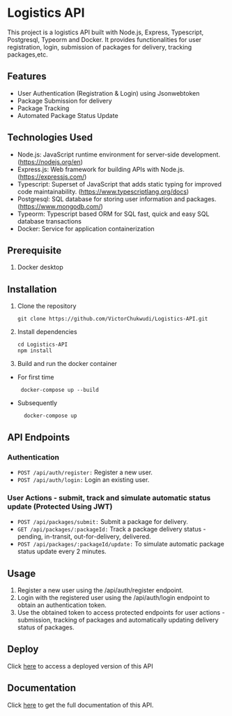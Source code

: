 # Logistics API

This project is a logistics API built with Node.js, Express, Typescript, Postgresql, Typeorm and Docker. It provides functionalities for user registration, login, submission of packages for delivery, tracking packages,etc.

## Features

- User Authentication (Registration & Login) using Jsonwebtoken
- Package Submission for delivery
- Package Tracking
- Automated Package Status Update

## Technologies Used

- Node.js: JavaScript runtime environment for server-side development. (https://nodejs.org/en)
- Express.js: Web framework for building APIs with Node.js. (https://expressjs.com/)
- Typescript: Superset of JavaScript that adds static typing for improved code maintainability. (https://www.typescriptlang.org/docs)
- Postgresql: SQL database for storing user information and packages. (https://www.mongodb.com/)
- Typeorm: Typescript based ORM for SQL fast, quick and easy SQL database transactions
- Docker: Service for application containerization

## Prerequisite
1. Docker desktop
   

## Installation
1. Clone the repository
   ```
   git clone https://github.com/VictorChukwudi/Logistics-API.git
   ```
2. Install dependencies
   ```
   cd Logistics-API
   npm install
   ```
3. Build and run the docker container
- For first time
   ```
    docker-compose up --build
   ```
- Subsequently
  ```
    docker-compose up
  ```
## API Endpoints
### Authentication
- `POST /api/auth/register:` Register a new user.
- `POST /api/auth/login:` Login an existing user.
  
### User Actions - submit, track and simulate automatic status update (Protected Using JWT)
- `POST /api/packages/submit:` Submit a package for delivery.
- `GET /api/packages/:packageId:` Track a package delivery status - pending, in-transit, out-for-delivery, delivered.
- `POST /api/packages/:packageId/update:` To simulate automatic package status update every 2 minutes.

  
## Usage
1. Register a new user using the /api/auth/register endpoint.
2. Login with the registered user using the /api/auth/login endpoint to obtain an authentication token.
3. Use the obtained token to access protected endpoints for user actions - submission, tracking of packages and automatically updating delivery status of packages.
   
## Deploy
Click [here](https://logistics-api-2y0k.onrender.com) to access a deployed version of this API
   
## Documentation
Click [here](https://documenter.getpostman.com/view/19721625/2sA3JQ5Kuz) to get the full documentation of this API.





